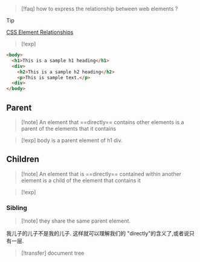 
>[!faq] how to express the relationship between web elements ? 

>[!tip]
>[CSS Element Relationships](https://www.littlewebhut.com/css/info_element_relationships/)



>[!exp]
```html
<body>
  <h1>This is a sample h1 heading</h1>
  <div>
    <h2>This is a sample h2 heading</h2>
    <p>This is sample text.</p>
  <div>
</body>
```


## Parent 

>[!note] An element that ==directly== contains other elements is a parent of the elements that it contains

>[!exp] body is a parent element of h1 div. 


 
## Children 

>[!note] An element that is ==directly== contained within another element is a child of the element that contains it

>[!exp] 
### Sibling 

>[!note] they share the same parent element.


我儿子的儿子不是我的儿子. 这样就可以理解我们的 "directly"的含义了,或者说只有一层. 

>[!transfer] document tree

